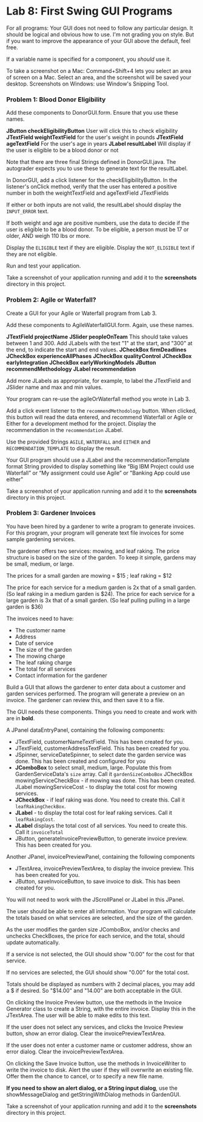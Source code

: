 
# Lab 8: First Swing GUI Programs

For all programs: Your GUI does not need to follow any particular design. It should be logical and obvious how to use. I'm not grading you on style. But if you want to improve the appearance of your GUI above the default, feel free. 

If a variable name is specified for a component, you *should* use it.

To take a screenshot on a Mac: Command+Shift+4 lets you select an area of screen on a Mac. Select an area, and the screenshot will be saved your desktop. 
Screenshots on Windows: use Window's Snipping Tool.


### Problem 1: Blood Donor Eligibility

Add these components to DonorGUI.form. Ensure that you use these names.
 
**JButton checkEligibilityButton**        User will click this to check eligibility 
**JTextField weightTextField**            for the user's weight in pounds
**JTextField ageTextField**               For the user's age in years 
**JLabel resultLabel**                    Will display if the user is eligible to be a blood donor or not

Note that there are three final Strings defined in DonorGUI.java. The autograder expects you to use these to generate text for the resultLabel.

In DonorGUI, add a click listener for the checkEligibilityButton. 
In the listener's onClick method, verify that the user has entered a positive number in both the weightTextField and ageTextField JTextFields
 
If either or both inputs are not valid, the resultLabel should display the `INPUT_ERROR` text.

If both weight and age are positive numbers, use the data to decide if the user is eligible to be a blood donor.
To be eligible, a person must be 17 or older, AND weigh 110 lbs or more.

Display the `ELIGIBLE` text if they are eligible.
Display the `NOT_ELIGIBLE` text if they are not eligible.

Run and test your application. 

Take a screenshot of your application running and add it to the **screenshots** directory in this project. 


### Problem 2: Agile or Waterfall?

Create a GUI for your Agile or Waterfall program from Lab 3.

Add these components to AgileWaterfallGUI.form. Again, use these names.

**JTextField projectName**
**JSlider peopleOnTeam**  This should take values between 1 and 300. Add JLabels with the text "1" at the start, and "300" at the end, to indicate the start and end values.
**JCheckBox firmDeadlines**
**JCheckBox experienceAllPhases**
**JCheckBox qualityControl**
**JCheckBox earlyIntegration**
**JCheckBox earlyWorkingModels**
**JButton recommendMethodology**
**JLabel recommendation**

Add more JLabels as appropriate, for example, to label the JTextField and JSlider name and max and min values. 

Your program can re-use the agileOrWaterfall method you wrote in Lab 3. 

Add a click event listener to the `recommendMethodology` button. When clicked, this button will read the data entered, and recommend Waterfall or Agile or Either for a development method for the project. Display the recommendation in the `recommendation` JLabel.

Use the provided Strings `AGILE`, `WATERFALL` and `EITHER` and `RECOMMENDATION_TEMPLATE` to display the result.

Your GUI program should use a JLabel and the recommendationTemplate format String provided to display something like “Big IBM Project could use Waterfall” or “My assignment could use Agile” or "Banking App could use either"

Take a screenshot of your application running and add it to the **screenshots** directory in this project. 


### Problem 3: Gardener Invoices

You have been hired by a gardener to write a program to generate invoices. For this program, your program will generate text file invoices for some sample gardening services.

The gardener offers two services: mowing, and leaf raking.
The price structure is based on the size of the garden. To keep it simple, gardens may be small, medium, or large.

The prices for a small garden are mowing = $15 ; leaf raking = $12 

The price for each service for a medium garden is 2x that of a small garden.  (So leaf raking in a medium garden is $24).
The price for each service for a large garden is 3x that of a small garden.   (So leaf pulling pulling in a large garden is $36)

 The invoices need to have:
 
 * The customer name
 * Address
 * Date of service
 * The size of the garden
 * The mowing charge 
 * The leaf raking charge
 * The total for all services
 * Contact information for the gardener
 
 
Build a GUI that allows the gardener to enter data about a customer and garden services performed. The program will generate a preview on an invoice. The gardener can review this, and then save it to a file.  

The GUI needs these components. Things you need to create and work with are in **bold**.

A JPanel dataEntryPanel, containing the following components:

* JTextField, customerNameTextField. This has been created for you.
* JTextField, customerAddressTextField. This has been created for you.
* JSpinner, serviceDateSpinner, to select date the garden service was done. This has been created and configured for you
* **JComboBox** to select small, medium, large. Populate this from GardenServiceData's `size` array. Call it `gardenSizeComboBox`
JCheckBox mowingServiceCheckBox - if mowing was done. This has been created.
JLabel mowingServiceCost - to display the total cost for mowing services.
* **JCheckBox** - if leaf raking was done. You need to create this. Call it `leafRakingCheckBox`.
* **JLabel** - to display the total cost for leaf raking services. Call it `leafRakingCost`.
* **JLabel** displays the total cost of all services. You need to create this. Call it `invoiceTotal`
* JButton, generateInvoicePreviewButton, to generate invoice preview. This has been created for you.


Another JPanel, invoicePreviewPanel, containing the following components

* JTextArea, invoicePreviewTextArea, to display the invoice preview. This has been created for you.
* JButton, saveInvoiceButton, to save invoice to disk. This has been created for you.

You will not need to work with the JScrollPanel or JLabel in this JPanel. 


The user should be able to enter all information. Your program will calculate the totals based on what services are selected, and the size of the garden.

As the user modifies the garden size JComboBox, and/or checks and unchecks CheckBoxes, the price for each service, and the total, should update automatically.

If a service is not selected, the GUI should show "0.00" for the cost for that service.

If no services are selected, the GUI should show "0.00" for the total cost. 

Totals should be displayed as numbers with 2 decimal places, you may add a $ if desired. So "$14.00" and "14.00" are both acceptable in the GUI. 

On clicking the Invoice Preview button, use the methods in the Invoice Generator class to create a String, with the entire invoice. Display this in the JTextArea.  The user will be able to make edits to this text.

If the user does not select any services, and clicks the Invoice Preview button, show an error dialog. Clear the invoicePreviewTextArea.

If the user does not enter a customer name or customer address, show an error dialog. Clear the invoicePreviewTextArea.

On clicking the Save Invoice button, use the methods in InvoiceWriter to write the invoice to disk. Alert the user if they will overwrite an existing file. Offer them the chance to cancel, or to specify a new file name. 

**If you need to show an alert dialog, or a String input dialog**, use the showMessageDialog and getStringWithDialog methods in GardenGUI.

Take a screenshot of your application running and add it to the **screenshots** directory in this project. 
